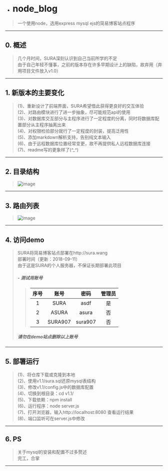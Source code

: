 - # node_blog
 > 一个使用node，选用express mysql ejs的简易博客站点程序
---
## 0. 概述
 > 几个月时间，SURA深刻认识到自己当前所学的不足</br>
 > 由于自己年轻不懂事，之前的版本存在许多早期设计上的缺陷，故弃用（弃用项目文件放入v1.0）
---
## 1. 新版本的主要变化
 > (1)、重新设计了前端界面，SURA希望借此获得更良好的交互体验</br>
 > (2)、对路由模块进行了进一步抽象，尽可能规范api的使用</br>
 > (3)、对数据库交互部分与主程序进行了一定程度的分离，同时将数据库配置部分从主程序抽离出来</br>
 > (4)、对权限检验部分就行了一定程度的封装，提高泛用性</br>
 > (5)、添加markdown解析支持，告别纯文本输入</br>
 > (6)、由于远程数据库位置经常变更，故不再提供私人远程数据库连接</br>
 > (7)、readme写的更象样了(*^_^*)
---
## 2. 目录结构
 > ![image](https://github.com/SURA907/node_blog/raw/master/readme_img/v1.1/file_list.png)
---
## 3. 路由列表
 > ![image](https://github.com/SURA907/node_blog/raw/master/readme_img/v1.1/route_list.png)
---
## 4. 访问demo
 > SURA将简易博客站点部署在http://sura.wang</br>
 > 部署时间（更新：2018-09-11）</br>
 > 由于这是SURA的个人服务器，不保证长期部署此项目
 > ##### - 测试用账号
 >> 序号 | 账号    |密码     |管理员
 >> :--: | :-----: | :-----: | :----:
 >> 1    | SURA    | asdf    | 是
 >> 2    | ASURA   | asura   | 否
 >> 3    | SURA907 | sura907 | 否
 > ##### 请勿在demo站点删除以上账号
---
## 5. 部署运行
 > (1)、将仓库下载或克隆到本地</br>
 > (2)、使用v1.1/sura.sql还原mysql表结构</br>
 > (3)、修改v1.1/config.js中的数据库配置</br>
 > (4)、切换到根目录：cd v1.1/</br>
 > (5)、下载依赖：npm install</br>
 > (6)、运行程序：node server.js</br>
 > (7)、打开浏览器，输入http://localhost:8080 查看运行结果</br>
 > (8)、端口监听可在server.js中修改
---
## 6. PS
 > 关于mysql的安装和配置不过多赘述</br>
 > 完工，合掌
---